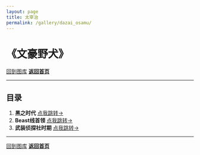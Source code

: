 ```yaml
---
layout: page
title: 太宰治
permalink: /gallery/dazai_osamu/
---
```


# 《文豪野犬》

[回到图库](../)
[**返回首页**](https://www.jumern.com/)

---

## 目录

1. **黑之时代**
[点我跳转→](./mafia)
2. **Beast线首领**
[点我跳转→](./qiaoling)
3. **武装侦探社时期**
[点我跳转→](./detective)

---

[回到图库](../)
[**返回首页**](https://www.jumern.com/)